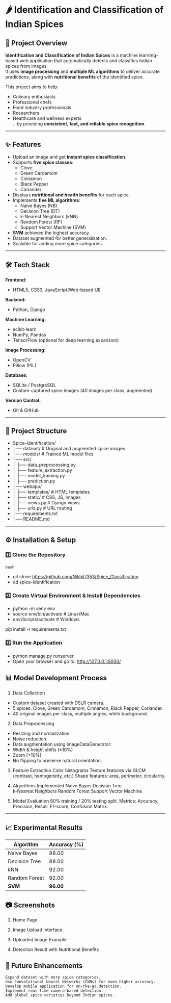 # 🌶️ Identification and Classification of Indian Spices

## 📌 Project Overview
**Identification and Classification of Indian Spices** is a machine learning-based web application that automatically detects and classifies Indian spices from images.  
It uses **image processing** and **multiple ML algorithms** to deliver accurate predictions, along with **nutritional benefits** of the identified spice.

This project aims to help:
- Culinary enthusiasts
- Professional chefs
- Food industry professionals
- Researchers
- Healthcare and wellness experts  
…by providing **consistent, fast, and reliable spice recognition**.

---

## ✨ Features
- Upload an image and get **instant spice classification**.
- Supports **five spice classes**:
  - Clove
  - Green Cardamom
  - Cinnamon
  - Black Pepper
  - Coriander
- Displays **nutritional and health benefits** for each spice.
- Implements **five ML algorithms**:
  - Naive Bayes (NB)
  - Decision Tree (DT)
  - k-Nearest Neighbors (kNN)
  - Random Forest (RF)
  - Support Vector Machine (SVM)
- **SVM** achieved the highest accuracy.
- Dataset augmented for better generalization.
- Scalable for adding more spice categories.

---

## 🛠 Tech Stack
**Frontend:**
- HTML5, CSS3, JavaScript(Web-based UI)

**Backend:**
- Python, Django

**Machine Learning:**
- scikit-learn
- NumPy, Pandas
- TensorFlow (optional for deep learning expansion)

**Image Processing:**
- OpenCV
- Pillow (PIL)

**Database:**
- SQLite / PostgreSQL
-  Custom-captured spice images (40 images per class, augmented)

**Version Control:**
- Git & GitHub

---

## 📂 Project Structure
- Spice-Identification/
- │── dataset/ # Original and augmented spice images
- │── models/ # Trained ML model files
- │── src/
- │ ├── data_preprocessing.py
- │ ├── feature_extraction.py
- │ ├── model_training.py
- │ ├── prediction.py
- │── webapp/
- │ ├── templates/ # HTML templates
- │ ├── static/ # CSS, JS, Images
- │ ├── views.py # Django views
- │ ├── urls.py # URL routing
- │── requirements.txt
- │── README.md
  
---

## ⚙️ Installation & Setup

### 1️⃣ Clone the Repository
    bash
  - git clone https://github.com/Nikhil7353/Spice_Classification
  - cd spice-identification

### 2️⃣ Create Virtual Environment & Install Dependencies
  - python -m venv env
  - source env/bin/activate   # Linux/Mac
  - env\Scripts\activate      # Windows

   pip install -r requirements.txt

### 3️⃣ Run the Application
 - python manage.py runserver
 - Open your browser and go to: http://127.0.0.1:8000/

## 📊 Model Development Process

  1. Data Collection
  - Custom dataset created with DSLR camera.
  - 5 spices: Clove, Green Cardamom, Cinnamon, Black Pepper, Coriander.
  - 40 original images per class, multiple angles, white background.

  2. Data Preprocessing
  - Resizing and normalization.
  - Noise reduction.    
  - Data augmentation using ImageDataGenerator:
  - Width & height shifts (±10%)
  - Zoom (±10%)
  - No flipping to preserve natural orientation.

  3. Feature Extraction
    Color histograms
    Texture features via GLCM (contrast, homogeneity, etc.)
    Shape features: area, perimeter, circularity.

  4. Algorithms Implemented
    Naive Bayes
    Decision Tree    
    k-Nearest Neighbors
    Random Forest
    Support Vector Machine

  5. Model Evaluation
    80% training / 20% testing split.
    Metrics: Accuracy, Precision, Recall, F1-score, Confusion Matrix.
    

---

## 📈 Experimental Results
| Algorithm     | Accuracy (%) |
| ------------- | ------------ |
| Naive Bayes   | 88.00        |
| Decision Tree | 88.00        |
| kNN           | 92.00        |
| Random Forest | 92.00        |
| **SVM**       | **96.00**    |

## 📷 Screenshots
1. Home Page

2. Image Upload Interface

3. Uploaded Image Example

4. Detection Result with Nutritional Benefits

## 🚀 Future Enhancements
    Expand dataset with more spice categories.
    Use Convolutional Neural Networks (CNNs) for even higher accuracy.
    Develop mobile application for on-the-go detection.
    Implement real-time camera-based detection.
    Add global spice varieties beyond Indian spices.
